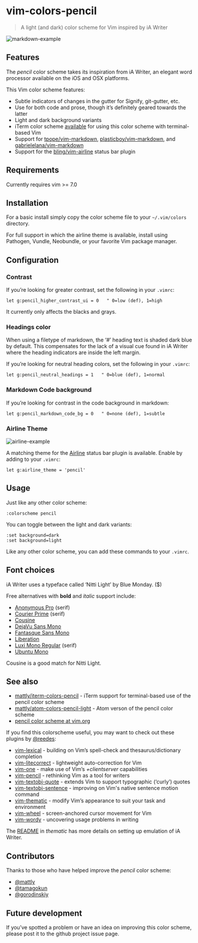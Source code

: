 # vim-colors-pencil

> A light (and dark) color scheme for Vim inspired by iA Writer

![markdown-example](http://i.imgur.com/BYLMdx5.jpg)

## Features

The _pencil_ color scheme takes its inspiration from iA Writer, an elegant
word processor available on the iOS and OSX platforms.

This Vim color scheme features:

* Subtle indicators of changes in the gutter for Signify, git-gutter, etc.
* Use for both code and prose, though it’s definitely geared towards the latter
* Light and dark background variants
* iTerm color scheme [available][it] for using this color scheme with terminal-based Vim
* Support for [tpope/vim-markdown][tm], [plasticboy/vim-markdown][pm], and
  [gabrielelana/vim-markdown][gm]
* Support for the [bling/vim-airline][ba] status bar plugin

[tm]: http://github.com/tpope/vim-markdown
[pm]: http://github.com/plasticboy/vim-markdown
[ba]: https://github.com/bling/vim-airline
[gm]: https://github.com/gabrielelana/vim-markdown

## Requirements

Currently requires vim >= 7.0

## Installation

For a basic install simply copy the color scheme file to your
`~/.vim/colors` directory.

For full support in which the airline theme is available, install using
Pathogen, Vundle, Neobundle, or your favorite Vim package manager.

## Configuration

### Contrast

If you’re looking for greater contrast, set the following in your
`.vimrc`:

```
let g:pencil_higher_contrast_ui = 0   " 0=low (def), 1=high
```

It currently only affects the blacks and grays.

### Headings color

When using a filetype of markdown, the ‘#’ heading text is shaded dark
blue by default. This compensates for the lack of a visual cue found in iA
Writer where the heading indicators are inside the left margin.

If you’re looking for neutral heading colors, set the following in your
`.vimrc`:

```
let g:pencil_neutral_headings = 1   " 0=blue (def), 1=normal
```

### Markdown Code background

If you’re looking for contrast in the code background in markdown:

```
let g:pencil_markdown_code_bg = 0   " 0=none (def), 1=subtle
```

### Airline Theme

![airline-example](http://i.imgur.com/V39pwZq.png)

A matching theme for the [Airline][al] status bar plugin is available.
Enable by adding to your `.vimrc`:

```
let g:airline_theme = 'pencil'
```

[al]: https://github.com/bling/vim-airline

## Usage

Just like any other color scheme:

```vim
:colorscheme pencil
```

You can toggle between the light and dark variants:

```vim
:set background=dark
:set background=light
```

Like any other color scheme, you can add these commands to your `.vimrc`.

## Font choices

iA Writer uses a typeface called ‘Nitti Light’ by Blue Monday. ($)

Free alternatives with **bold** and _italic_ support include:

* [Anonymous Pro](https://www.google.com/fonts/specimen/Anonymous+Pro) (serif)
* [Courier Prime](http://quoteunquoteapps.com/courierprime/) (serif)
* [Cousine](http://www.google.com/fonts/specimen/Cousine)
* [DejaVu Sans Mono](http://dejavu-fonts.org/wiki/Download)
* [Fantasque Sans Mono](http://openfontlibrary.org/en/font/fantasque-sans-mono)
* [Liberation](https://fedorahosted.org/liberation-fonts/)
* [Luxi Mono Regular](http://www.fontsquirrel.com/fonts/Luxi-Mono) (serif)
* [Ubuntu Mono](https://www.google.com/fonts/specimen/Ubuntu+Mono)

Cousine is a good match for Nitti Light.

## See also

* [mattly/iterm-colors-pencil][it] - iTerm support for terminal-based use of the pencil color scheme
* [mattly/atom-colors-pencil-light][ap] - Atom verson of the pencil color scheme
* [pencil color scheme at vim.org][vg]

[ap]: https://github.com/mattly/atom-colors-pencil-light
[it]: https://github.com/mattly/iterm-colors-pencil
[vg]: http://www.vim.org/scripts/script.php?script_id=4850

If you find this colorscheme useful, you may want to check out these
plugins by [@reedes][re]:

* [vim-lexical][lx] - building on Vim’s spell-check and thesaurus/dictionary completion
* [vim-litecorrect][lc] - lightweight auto-correction for Vim
* [vim-one][vo] - make use of Vim’s _+clientserver_ capabilities
* [vim-pencil][pn] - rethinking Vim as a tool for writers
* [vim-textobj-quote][qu] - extends Vim to support typographic (‘curly’) quotes
* [vim-textobj-sentence][ts] - improving on Vim's native sentence motion command
* [vim-thematic][th] - modify Vim’s appearance to suit your task and environment
* [vim-wheel][wh] - screen-anchored cursor movement for Vim
* [vim-wordy][wo] - uncovering usage problems in writing

[re]: https://github.com/reedes
[lx]: http://github.com/reedes/vim-lexical
[lc]: http://github.com/reedes/vim-litecorrect
[vo]: http://github.com/reedes/vim-one
[pn]: http://github.com/reedes/vim-pencil
[ts]: http://github.com/reedes/vim-textobj-sentence
[qu]: http://github.com/reedes/vim-textobj-quote
[th]: http://github.com/reedes/vim-thematic
[wh]: http://github.com/reedes/vim-wheel
[wo]: http://github.com/reedes/vim-wordy

The [README](https://github.com/reedes/vim-thematic) in
_thematic_ has more details on setting up emulation of iA Writer.

## Contributors

Thanks to those who have helped improve the _pencil_ color scheme:

* [@mattly](https://github.com/mattly)
* [@tamagokun](https://github.com/tamagokun)
* [@gorodinskiy](https://github.com/gorodinskiy)

## Future development

If you’ve spotted a problem or have an idea on improving this color
scheme, please post it to the github project issue page.

<!-- vim: set tw=74 :-->
